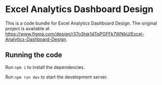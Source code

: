 
  # Excel Analytics Dashboard Design

  This is a code bundle for Excel Analytics Dashboard Design. The original project is available at https://www.figma.com/design/r37o3tsk1dTqPGFFk7WNbU/Excel-Analytics-Dashboard-Design.

  ## Running the code

  Run `npm i` to install the dependencies.

  Run `npm run dev` to start the development server.
  